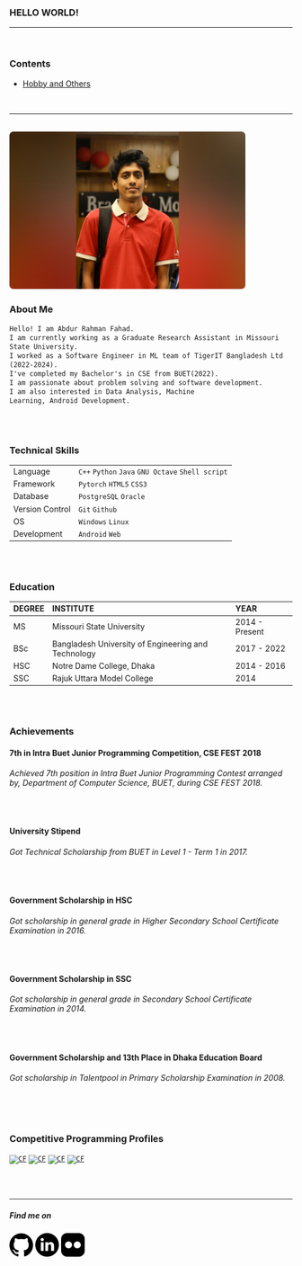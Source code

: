 ### HELLO WORLD!
* * *
<br>

### Contents
* <a href = "/page2/" target="_blank"> Hobby and Others </a>

<br>

* * * 

<br>


<img alt="My pic" style="box-shadow: 2px,2px;border-radius: 7px;" height="280px" src="InShot_20210419_231658191.jpg">


### About Me
```
Hello! I am Abdur Rahman Fahad.
I am currently working as a Graduate Research Assistant in Missouri State University.
I worked as a Software Engineer in ML team of TigerIT Bangladesh Ltd (2022-2024).
I've completed my Bachelor's in CSE from BUET(2022).
I am passionate about problem solving and software development. 
I am also interested in Data Analysis, Machine
Learning, Android Development.
```
<br>


<br>

### Technical Skills

|      |         |
|:-----|:--------|
| Language | `C++` `Python` `Java` `GNU Octave`  `Shell script` |
| Framework | `Pytorch` `HTML5` `CSS3`|
| Database | `PostgreSQL` `Oracle` |
| Version Control | `Git` `Github` |
| OS | `Windows` `Linux` |
| Development | `Android` `Web` |

<br>


<br>

### Education

| DEGREE       | INSTITUTE          | YEAR | 
|:-------------|:------------------|:------| 
| MS           | Missouri State University| 2014 - Present  |
| BSc          | Bangladesh University of Engineering and Technology | 2017 - 2022  |
| HSC          | Notre Dame College, Dhaka | 2014 - 2016  | 
| SSC          | Rajuk Uttara Model College   | 2014  | 

<br>


<br>

### Achievements

#### 7th in Intra Buet Junior Programming Competition, CSE FEST 2018

###### Achieved 7th position in Intra Buet Junior Programming Contest arranged by, Department of Computer Science, BUET, during CSE FEST 2018.

<br>


#### University Stipend

###### Got Technical Scholarship from BUET in Level 1 - Term 1 in 2017.

<br>


#### Government Scholarship in HSC

###### Got scholarship in general grade in Higher Secondary School Certificate Examination in 2016.


<br>

#### Government Scholarship in SSC

###### Got scholarship in general grade in Secondary School Certificate Examination in 2014.

<br>

#### Government Scholarship and 13th Place in Dhaka Education Board

###### Got scholarship in Talentpool in Primary Scholarship Examination in 2008.

<br>

<br>


### Competitive Programming Profiles

<code><a href="https://codeforces.com/profile/1605069" target="_blank"><img alt="CF" width="205px"  title="Codeforces" src="https://upload.wikimedia.org/wikipedia/commons/thumb/b/b1/Codeforces_logo.svg/2560px-Codeforces_logo.svg.png"></a></code>
<code><a href="https://www.hackerrank.com/fahad69?hr_r=1" target="_blank"><img alt="CF" width="38px" title="HackerRank" src="https://res-1.cloudinary.com/crunchbase-production/image/upload/c_lpad,h_170,w_170,f_auto,b_white,q_auto:eco/lqlkg85sw4sgmp2xvznh"></a></code>
<code><a href="https://toph.co/u/fahad_69" target="_blank"><img alt="CF" width="94px" title="Toph" src="https://toph.co/images/logo_120h.png?_=e36c556d521158f36164031eac9b2c0a0190f8b2"></a></code>
<code><a href="https://www.codechef.com/users/fahad69" target="_blank"><img alt="CF" width="108px" title="CodeChef" src="https://www.codechef.com/sites/all/themes/abessive/cc-logo.png"></a></code>

<br>

<br>

* * *

##### Find me on

<code><a href="https://github.com/AbdurRahmanFahad" target="_blank"><img height="42" style="background: ##FFFFFF;" src="icons/github.png"></a></code>
<code><a href="https://www.linkedin.com/in/abdur-rahman-fahad-a24091183/" target="_blank"><img height="42" src="icons/linkedin.png"></a></code>
<code><a href="https://www.flickr.com/photos/153952100@N04/" target="_blank"><img height="42" src="icons/flickr.png"></a></code>

<br>
